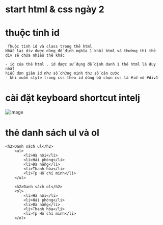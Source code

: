 # start html & css ngày 2

# thuộc tính id
```
 Thuộc tính id và class trong thẻ html
Nhắc lại div được dùng để định nghĩa 1 khối html và thường thì thẻ
div sẽ chứa nhiểu thẻ khác

- id của thẻ html . id được sử dụng để dịnh danh 1 thẻ html là duy nhất 
hiểu đơn giản id như số chứng minh thư số căn cước 
- khi muốn style trong css theo id dùng bộ chọn css là #id vd #div1
```
# cài đặt keyboard shortcut intelj
![image](https://user-images.githubusercontent.com/6966136/160280336-7bf0df46-607f-4e58-8a43-4125e5fa4320.png)
# thẻ danh sách ul và ol 
```
<h2>Danh sách ul</h2>
    <ul>
        <li>Hà nội</li>
        <li>Hải phòng</li>
        <li>Đà nẵng</li>
        <li>Thanh hóa</li>
        <li>Tp Hồ chí minh</li>
    </ul>

    <h2>Danh sách ol</h2>
    <ol>
        <li>Hà nội</li>
        <li>Hải phòng</li>
        <li>Đà nẵng</li>
        <li>Thanh hóa</li>
        <li>Tp Hồ chí minh</li>
    </ol>
```